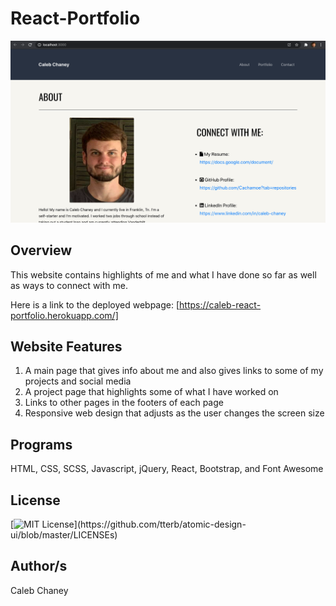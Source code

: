 # React-Portfolio
![](https://github.com/Cachamoe/React-Portfolio/blob/main/client/public/Assets/Images/Screen%20Shot%202020-12-30%20at%204.35.18%20PM.png)
## Overview
This website contains highlights of me and what I have done so far as well as ways to connect with me. 

Here is a link to the deployed webpage: [https://caleb-react-portfolio.herokuapp.com/]

## Website Features
1) A main page that gives info about me and also gives links to some of my projects and social media
2) A project page that highlights some of what I have worked on
3) Links to other pages in the footers of each page
4) Responsive web design that adjusts as the user changes the screen size

## Programs 
HTML, CSS, SCSS, Javascript, jQuery, React, Bootstrap, and Font Awesome

## License 
[![MIT License](https://img.shields.io/apm/l/atomic-design-ui.svg?)](https://github.com/tterb/atomic-design-ui/blob/master/LICENSEs)

## Author/s
Caleb Chaney

